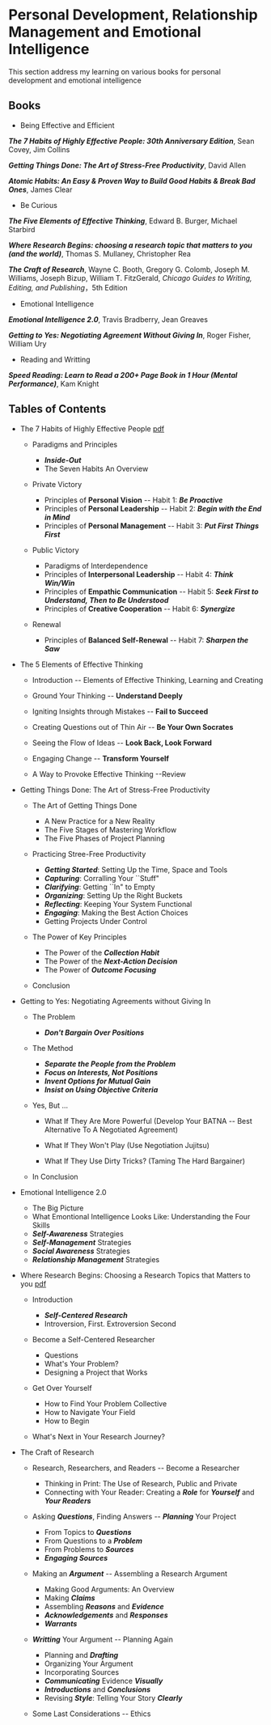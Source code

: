 # Personal Development, Relationship Management and Emotional Intelligence

This section address my learning on various books for personal development and emotional intelligence

## Books

- Being Effective and Efficient

***The 7 Habits of Highly Effective People: 30th Anniversary Edition***, Sean Covey, Jim Collins

***Getting Things Done: The Art of Stress-Free Productivity***, David Allen

***Atomic Habits: An Easy & Proven Way to Build Good Habits & Break Bad Ones***, James Clear

- Be Curious

***The Five Elements of Effective Thinking***, Edward B. Burger, Michael Starbird

***Where Research Begins: choosing a research topic that matters to you (and the world)***, Thomas S. Mullaney, Christopher Rea

***The Craft of Research***,  Wayne C. Booth, Gregory G. Colomb, Joseph M. Williams, Joseph Bizup, William T. FitzGerald, _Chicago Guides to Writing, Editing, and Publishing_，5th Edition

- Emotional Intelligence

***Emotional Intelligence 2.0***, Travis Bradberry, Jean Greaves

***Getting to Yes: Negotiating Agreement Without Giving In***, Roger Fisher, William Ury

- Reading and Writting

***Speed Reading: Learn to Read a 200+ Page Book in 1 Hour (Mental Performance)***, Kam Knight

## Tables of Contents

- The 7 Habits of Highly Effective People [pdf](./PD_1_7_habit_high_effective.pdf)

    - Paradigms and Principles

        - ***Inside-Out***
        - The Seven Habits An Overview

    - Private Victory

        - Principles of **Personal Vision**
              -- Habit 1: ***Be Proactive***
        - Principles of **Personal Leadership**
              -- Habit 2: ***Begin with the End in Mind***
        - Principles of **Personal Management**
              -- Habit 3: ***Put First Things First***


    - Public Victory
        - Paradigms of Interdependence
        - Principles of **Interpersonal Leadership**
              -- Habit 4: ***Think Win/Win***
        - Principles of **Empathic Communication**
              -- Habit 5: ***Seek First to Understand, Then to Be Understood***
        - Principles of **Creative Cooperation**
              -- Habit 6: ***Synergize***

    - Renewal
        - Principles of **Balanced Self-Renewal**
              -- Habit 7: ***Sharpen the Saw***

- The 5 Elements of Effective Thinking
    - Introduction
      -- Elements of Effective Thinking, Learning and Creating

    - Ground Your Thinking 
      -- **Understand Deeply**

    - Igniting Insights through Mistakes 
      -- **Fail to Succeed**

    - Creating Questions out of Thin Air
      -- **Be Your Own Socrates**

    - Seeing the Flow of Ideas
      -- **Look Back, Look Forward**

    - Engaging Change
      -- **Transform Yourself**

    - A Way to Provoke Effective Thinking --Review
 
- Getting Things Done: The Art of Stress-Free Productivity

    - The Art of Getting Things Done
        - A New Practice for a New Reality
        - The Five Stages of Mastering Workflow
        - The Five Phases of Project Planning

    - Practicing Stree-Free Productivity
        - ***Getting Started***: Setting Up the Time, Space and Tools
        - ***Capturing***: Corralling Your ``Stuff"
        - ***Clarifying***: Getting ``In" to Empty
        - ***Organizing***: Setting Up the Right Buckets
        - ***Reflecting***: Keeping Your System Functional
        - ***Engaging***: Making the Best Action Choices
        - Getting Projects Under Control

    - The Power of Key Principles
        - The Power of the ***Collection Habit***
        - The Power of the ***Next-Action Decision***
        - The Power of ***Outcome Focusing***

    - Conclusion

- Getting to Yes: Negotiating Agreements without Giving In
    - The Problem
        - ***Don't Bargain Over Positions***

    - The Method
        - ***Separate the People from the Problem***
        - ***Focus on Interests, Not Positions***
        - ***Invent Options for Mutual Gain***
        - ***Insist on Using Objective Criteria***

    - Yes, But ...
        - What If They Are More Powerful
          (Develop Your BATNA --  Best Alternative To A Negotiated Agreement)

        - What If They Won't Play
          (Use Negotiation Jujitsu)

        - What If They Use Dirty Tricks?
          (Taming The Hard Bargainer)

    - In Conclusion

- Emotional Intelligence 2.0
    - The Big Picture
    - What Emontional Intelligence Looks Like: Understanding the Four Skills
    - ***Self-Awareness*** Strategies
    - ***Self-Management*** Strategies
    - ***Social Awareness*** Strategies
    - ***Relationship Management*** Strategies

- Where Research Begins: Choosing a Research Topics that Matters to you [pdf](./PD_6_where_research_begins.pdf)
    - Introduction
        - ***Self-Centered Research***
        - Introversion, First. Extroversion Second

    - Become a Self-Centered Researcher
        - Questions
        - What's Your Problem?
        - Designing a Project that Works

    - Get Over Yourself
        - How to Find Your Problem Collective
        - How to Navigate Your Field
        - How to Begin

    - What's Next in Your Research Journey?

- The Craft of Research
    - Research, Researchers, and Readers -- Become a Researcher
        - Thinking in Print: The Use of Research, Public and Private
        - Connecting with Your Reader: Creating a ***Role*** for ***Yourself*** and ***Your Readers***

    - Asking ***Questions***, Finding Answers -- ***Planning*** Your Project
        - From Topics to ***Questions***
        - From Questions to a ***Problem***
        - From Problems to ***Sources***
        - ***Engaging Sources***

    - Making an ***Argument*** -- Assembling a Research Argument
        - Making Good Arguments: An Overview
        - Making ***Claims***
        - Assembling ***Reasons*** and ***Evidence***
        - ***Acknowledgements*** and ***Responses***
        - ***Warrants***

    - ***Writting*** Your Argument -- Planning Again
        - Planning and ***Drafting***
        - Organizing Your Argument
        - Incorporating Sources
        - ***Communicating*** Evidence ***Visually***
        - ***Introductions*** and ***Conclusions***
        - Revising ***Style***: Telling Your Story ***Clearly***

    - Some Last Considerations -- Ethics
